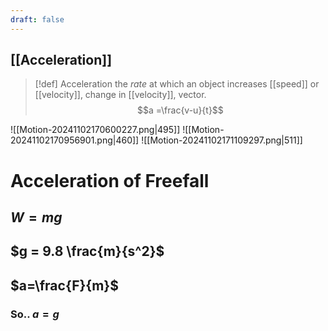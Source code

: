 ```yaml
---
draft: false
---
```

## [[Acceleration]]

>[!def] Acceleration
>the *rate* at which an object increases [[speed]] or [[velocity]], change in [[velocity]], vector.
>$$a =\frac{v-u}{t}$$


![[Motion-20241102170600227.png|495]]
![[Motion-20241102170956901.png|460]]
![[Motion-20241102171109297.png|511]]

# Acceleration of Freefall

## $W=mg$
## $g = 9.8 \frac{m}{s^2}$
## $a=\frac{F}{m}$
### So..  $a=g$
